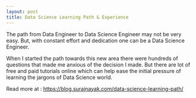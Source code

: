 ```yaml
---
layout: post
title: Data Science Learning Path & Experience
---
```


The path from Data Engineer to Data Science Engineer may not be very easy. But, with constant effort and dedication one can be a Data Science Engineer.

When I started the path towards this new area there were hundreds of questions that made me anxious of the decision I made. But there are lot of free and paid tutorials online which can help ease the initial pressure of learning the jargons of Data Science world.

Read more at : https://blog.surajnayak.com/data-science-learning-path/
